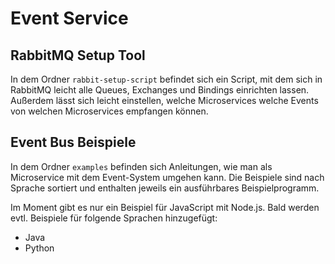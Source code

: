 # Event Service

## RabbitMQ Setup Tool

In dem Ordner `rabbit-setup-script` befindet sich ein Script,
mit dem sich in RabbitMQ leicht alle Queues, Exchanges und Bindings
einrichten lassen.
Außerdem lässt sich leicht einstellen,
welche Microservices welche Events von welchen Microservices empfangen können.

## Event Bus Beispiele

In dem Ordner `examples` befinden sich Anleitungen,
wie man als Microservice mit dem Event-System umgehen kann.
Die Beispiele sind nach Sprache sortiert und enthalten jeweils ein ausführbares Beispielprogramm.

Im Moment gibt es nur ein Beispiel für JavaScript mit Node.js.
Bald werden evtl. Beispiele für folgende Sprachen hinzugefügt:

* Java
* Python
